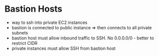 # Bastion Hosts

* way to ssh into private EC2 instances
* bastion is connected to public instance => then connects to all private subnets
* bastion host must allow inbound traffic to SSH. No 0.0.0.0/0 - better to restrict CIDR
* private instances must allow SSH from bastion host
